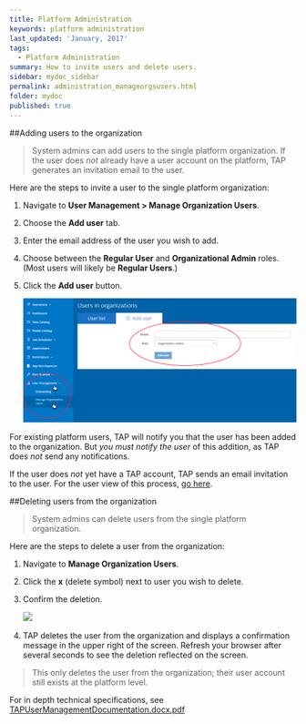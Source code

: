 ```yaml
---
title: Platform Administration
keywords: platform administration
last_updated: 'January, 2017'
tags:
  - Platform Administration
summary: How to invite users and delete users. 
sidebar: mydoc_sidebar
permalink: administration_manageorgsusers.html
folder: mydoc
published: true
---
```


##Adding users to the organization

> System admins can add users to the single platform organization. If the user does *not* already have a user account on the platform, TAP generates an invitation email to the user.

Here are the steps to invite a user to the single platform organization: 

1. Navigate to **User Management > Manage Organization Users**.

2. Choose the **Add user** tab.

3. Enter the email address of the user you wish to add.

4. Choose between the **Regular User** and **Organizational Admin** roles. (Most users will likely be **Regular Users**.)

5. Click the **Add user** button.  
  
     ![](/images/PlatformAdmin_Add_User_v8.png)  
  
For existing platform users, TAP will notify you that the user has been added to the organization. But *you must notify the user* of this addition, as TAP does *not* send any notifications.

If the user does *not* yet have a TAP account, TAP sends an email invitation to the user. For the user view of this process, [go here](/Account-Access/acctaccess_accessing.md).

##Deleting users from the organization

> System admins can delete users from the single platform organization.

Here are the steps to delete a user from the organization:

1. Navigate to **Manage Organization Users**.

2. Click the **x** (delete symbol) next to user you wish to delete.

3. Confirm the deletion.  

     ![](/images/PlatformAdmin_Delete_User_v8)

4. TAP deletes the user from the organization and displays a confirmation message in the upper right of the screen. Refresh your browser after several seconds to see the deletion reflected on the screen.

>This only deletes the user from the organization; their user account still exists at the platform level.

For in depth technical specifications, see [TAPUserManagementDocumentation.docx.pdf](/pdfs/TAPUserManagementDocumentation.docx.pdf)
